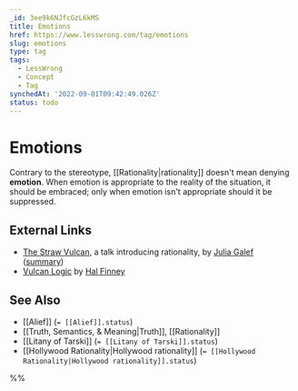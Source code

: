 ```yaml
---
_id: 3ee9k6NJfcGzL6kMS
title: Emotions
href: https://www.lesswrong.com/tag/emotions
slug: emotions
type: tag
tags:
  - LessWrong
  - Concept
  - Tag
synchedAt: '2022-09-01T09:42:49.026Z'
status: todo
---
```


# Emotions

Contrary to the stereotype, [[Rationality|rationality]] doesn't mean denying **emotion**. When emotion is appropriate to the reality of the situation, it should be embraced; only when emotion isn't appropriate should it be suppressed.

## External Links

- [The Straw Vulcan](http://www.youtube.com/watch?v=tLgNZ9aTEwc), a talk introducing rationality, by [Julia Galef](http://lesswrong.com/user/Julia_Galef/) ([summary](https://www.lesswrong.com/lw/90n/summary_of_the_straw_vulcan/))
- [Vulcan Logic](http://www.overcomingbias.com/2006/12/vulcan_logic.html) by [Hal Finney](https://en.wikipedia.org/wiki/Hal_Finney_(cypherpunk))

## See Also

- [[Alief]] (`= [[Alief]].status`)
- [[Truth, Semantics, & Meaning|Truth]], [[Rationality]]
- [[Litany of Tarski]] (`= [[Litany of Tarski]].status`)
- [[Hollywood Rationality|Hollywood rationality]] (`= [[Hollywood Rationality|Hollywood rationality]].status`)

%%


